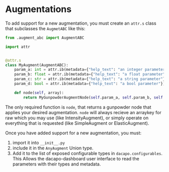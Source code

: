# Augmentations

To add support for a new augmentation, you must create an `attr.s` class that
subclasses the `AugmetABC` like this:

```python
from .augment_abc import AugmentABC

import attr


@attr.s
class MyAugment(AugmentABC):
    param_a: int = attr.ib(metadata={"help_text": "an integer parameter"})
    param_b: float = attr.ib(metadata={"help_text": "a float parameter"})
    param_c: str = attr.ib(metadata={"help_text": "a string parameter"})
    param_d: bool = attr.ib(metadata={"help_text": "a bool parameter"})

    def node(self, array):
        return MyGunpowderAugmentNode(self.param_a, self.param_b, self.param_c, self.param_d)
```

The only required function is `node`, that returns a gunpowder node that
applies your desired augmentation. `node` will always recieve an arraykey
for raw which you may use (like IntensityAugment), or simply operate on everything that is
requested (like SimpleAugment or ElasticAugment).

Once you have added support for a new augmentation, you must:
1) import it into `__init__.py`
2) include it in the `AnyAugment` Union type.
3) Add it to the list of exposed configurable types in `dacapo.configurables`. This Allows
the dacapo-dashboard user interface to read the parameters with their types and metadata.
